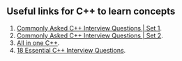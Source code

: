 
## Useful links for C++ to learn concepts


1. [Commonly Asked C++ Interview Questions | Set 1](http://www.geeksforgeeks.org/commonly-asked-c-interview-questions-set-1/).
2. [Commonly Asked C++ Interview Questions | Set 2](http://www.geeksforgeeks.org/commonly-asked-c-interview-questions-set-2/).
3. [All in one C++](http://www.geeksforgeeks.org/c-plus-plus/).
4. [18 Essential C++ Interview Questions](https://www.toptal.com/c-plus-plus/interview-questions).
